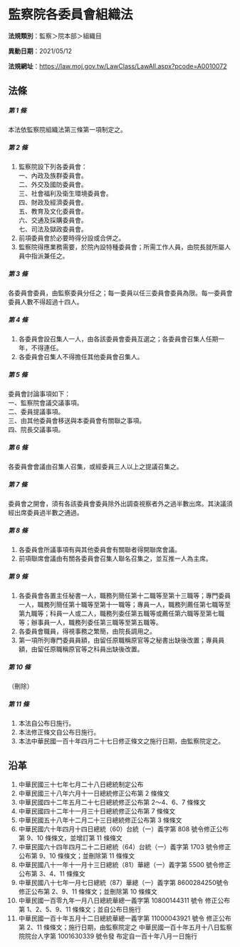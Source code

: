 # 監察院各委員會組織法


**法規類別**：監察＞院本部＞組織目

**異動日期**：2021/05/12  

**法規網址**：https://law.moj.gov.tw/LawClass/LawAll.aspx?pcode=A0010072



## 法條
##### 第 1 條
本法依監察院組織法第三條第一項制定之。

##### 第 2 條
1. 監察院設下列各委員會：  
一、內政及族群委員會。  
二、外交及國防委員會。  
三、社會福利及衛生環境委員會。  
四、財政及經濟委員會。  
五、教育及文化委員會。  
六、交通及採購委員會。  
七、司法及獄政委員會。
1. 前項委員會於必要時得分設或合併之。
1. 監察院得應業務需要，於院內設特種委員會；所需工作人員，由院長就所屬人員中指派兼任之。

##### 第 3 條
各委員會委員，由監察委員分任之；每一委員以任三委員會委員為限。每一委員會委員人數不得超過十四人。

##### 第 4 條
1. 各委員會設召集人一人，由各該委員會委員互選之；各委員會召集人任期一年，不得連任。
1. 各委員會召集人不得擔任其他委員會召集人。

##### 第 5 條
委員會討論事項如下：  
一、監察院會議交議事項。  
二、委員提議事項。  
三、由其他委員會移送與本委員會有關聯之事項。  
四、院長交議事項。

##### 第 6 條
各委員會會議由召集人召集，或經委員三人以上之提議召集之。

##### 第 7 條
委員會之開會，須有各該委員會委員除外出調查視察者外之過半數出席。其決議須經出席委員過半數之通過。

##### 第 8 條
1. 各委員會所議事項有與其他委員會有關聯者得開聯席會議。
1. 前項聯席會議由有關各委員會召集人聯名召集之，並互推一人為主席。

##### 第 9 條
1. 各委員會各置主任秘書一人，職務列簡任第十二職等至第十三職等；專門委員一人，職務列簡任第十職等至第十一職等；專員一人，職務列薦任第七職等至第九職等；科員一人或二人，職務列委任第五職等或薦任第六職等至第七職等；辦事員一人，職務列委任第三職等至第五職等。
1. 各委員會職員，得視事務之繁簡，由院長調用之。
1. 第一項所列專門委員員額，由留任原職稱原官等之秘書出缺後改置；專員員額，由留任原職稱原官等之科員出缺後改置。

##### 第 10 條
（刪除）

##### 第 11 條
1. 本法自公布日施行。
1. 本法修正條文自公布日施行。
1. 本法中華民國一百十年四月二十七日修正條文之施行日期，由監察院定之。

## 沿革
1. 中華民國三十七年七月二十八日總統制定公布
1. 中華民國三十八年六月十一日總統修正公布第 2 條條文
1. 中華民國四十二年五月二十七日總統修正公布第 2～4、6、7  條條文
1. 中華民國四十二年十一月三十日總統修正公布第 7 條條文
1. 中華民國五十八年十二月二十三日總統修正公布第 3 條條文
1. 中華民國六十年四月十四日總統（60）台統（一）義字第 808  號令修正公布第 9、10  條條文，並增訂第 11 條條文
1. 中華民國六十四年四月二十二日總統（64）台統（一）義字第 1703 號令修正公布第 9、10  條條文；並刪除第 11 條條文
1. 中華民國八十一年十一月十三日總統（81）華總（一）義字第 5500 號令修正公布第 3、4、11 條條文
1. 中華民國八十七年一月七日總統（87）華總（一）義字第 8600284250號令修正公布第 2、9、11 條條文；並刪除第 10 條條文
1.  中華民國一百零九年一月八日總統華總一義字第 10800144311  號令  修正公布第 1、2、5、9、11 條條文；並自公布日施行
1.  中華民國一百十年五月十二日總統華總一義字第 11000043921  號令  修正公布第 2、11 條條文；施行日期，由監察院定之  中華民國一百十年五月十八日監察院院台人字第 1001630339 號令發  布定自一百十年八月一日施行
